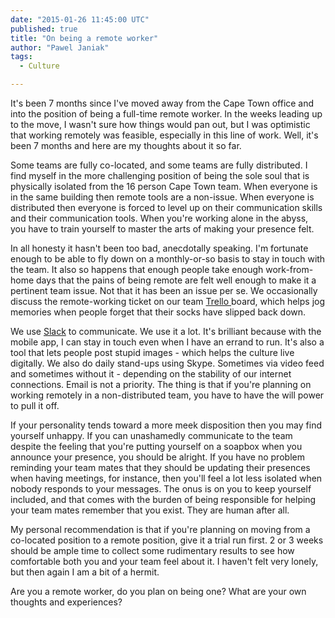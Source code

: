 ```yaml
---
date: "2015-01-26 11:45:00 UTC"
published: true
title: "On being a remote worker"
author: "Pawel Janiak"
tags:
  - Culture

---
```


It's been 7 months since I've moved away from the Cape Town office and into the position of being a full-time remote worker. In the weeks leading up to the move, I wasn't sure how things would pan out, but I was optimistic that working remotely was feasible, especially in this line of work. Well, it's been 7 months and here are my thoughts about it so far.

Some teams are fully co-located, and some teams are fully distributed. I find myself in the more challenging position of being the sole soul that is physically isolated from the 16 person Cape Town team. When everyone is in the same building then remote tools are a non-issue. When everyone is distributed then everyone is forced to level up on their communication skills and their communication tools. When you're working alone in the abyss, you have to train yourself to master the arts of making your presence felt.

In all honesty it hasn't been too bad, anecdotally speaking. I'm fortunate enough to be able to fly down on a monthly-or-so basis to stay in touch with the team. It also so happens that enough people take enough work-from-home days that the pains of being remote are felt well enough to make it a pertinent team issue. Not that it has been an issue per se. We occasionally discuss the remote-working ticket on our team [Trello ](http://www.trello.com) board, which helps jog memories when people forget that their socks have slipped back down.

We use [Slack](http://www.slack.com) to communicate. We use it a lot. It's brilliant because with the mobile app, I can stay in touch even when I have an errand to run. It's also a tool that lets people post stupid images - which helps the culture live digitally. We also do daily stand-ups using Skype. Sometimes via video feed and sometimes without it - depending on the stability of our internet connections. Email is not a priority. The thing is that if you're planning on working remotely in a non-distributed team, you have to have the will power to pull it off.

If your personality tends toward a more meek disposition then you may find yourself unhappy. If you can unashamedly communicate to the team despite the feeling that you're putting yourself on a soapbox when you announce your presence, you should be alright. If you have no problem reminding your team mates that they should be updating their presences when having meetings, for instance, then you'll feel a lot less isolated when nobody responds to your messages. The onus is on you to keep yourself included, and that comes with the burden of being responsible for helping your team mates remember that you exist. They are human after all.

My personal recommendation is that if you're planning on moving from a co-located position to a remote position, give it a trial run first. 2 or 3 weeks should be ample time to collect some rudimentary results to see how comfortable both you and your team feel about it. I haven't felt very lonely, but then again I am a bit of a hermit.

Are you a remote worker, do you plan on being one? What are your own thoughts and experiences?
